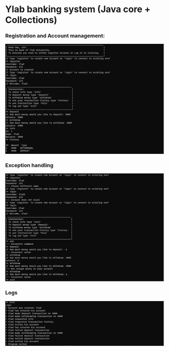 # Ylab banking system (Java core + Collections)
### Registration and Account management:
![img.png](img.png)
### Exception handling
![img_1.png](img_1.png)
### Logs
![img_2.png](img_2.png)